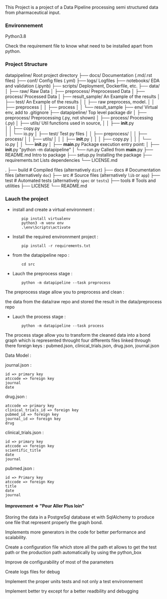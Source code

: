 This Project is a project of a Data Pipeline processing semi structured data from pharmaceutical input.


### Environnement ###
Python3.8

Check the requirement file to know what need to be installed apart from python.


### Project Structure 

datapipeline/						Root project directory
├── docs/                           Documentation (.md/.rst files)
├── conf/                        	Config files (.yml)
├── logs/                           Logfiles
├── notebooks/                      EDA and validation (.ipynb)
├── scripts/                        Deployment, Dockerfile, etc.
├── data/
│   ├── raw/                        Raw Data
│   ├── preprocess/                 Preprocessed Data
│   ├── process/     				Processed Data
│   ├── result_sample/     			An Example of the results
│   ├── test/     					An Example of the results
│   │   ├── raw                	preprocess, model. 
│   │   ├── preprocess
│   │   ├── process
│   │   └── result_sample
├── env/                         	Virtual env, add to .gitignore
├── datapipeline/                   Top level package dir
│   ├── preprocess/                 Preprocessing (.py, not shown)
│   ├── process/                    Processing (.py)
│   ├── utils/                      Util functions used in source,
│   │   ├── __init__.py              
│   │   ├── copy.py 					
│   │   └── io.py
│   ├── test/                     	Test py files
│   │   ├── preprocess/
│   │   ├── process/
│   │   ├── utils/
│   │   │   ├── __init__.py
│   │   │   ├── copy.py
│   │   │   └── io.py
│   │   └── __init__.py
│   ├── __main__.py                 Package execution entry point:
│   ├── __init__.py                 "python -m datapipeline"
│   └── run.py                      Called from __main__.py
├── README.md                       Intro to package
├── setup.py                        Installing the package
├── requirements.txt                Lists dependencies
└── LICENSE.md         

.
├── build                   # Compiled files (alternatively `dist`)
├── docs                    # Documentation files (alternatively `doc`)
├── src                     # Source files (alternatively `lib` or `app`)
├── test                    # Automated tests (alternatively `spec` or `tests`)
├── tools                   # Tools and utilities
├── LICENSE
└── README.md

### Lauch the project ###


-	install and create a virtual environment :

			pip install virtualenv
			python3 -m venv env
			.\env\Scripts\activate

-	Install the required environnment project :
	
			pip install -r requirements.txt

	

-	from the datapipeline repo :

			cd src

-	Lauch the preprocess stage :
		
			python -m datapipeline --task preprocess

The preprocess stage allow you to preprocess and clean :


 the data from the data/raw repo and stored the result in the data/preprocess repo

-	Lauch the process stage :

			python -m datapipeline --task process

The process stage allow you to transform the cleaned data into a bond graph which is represented throught four differents files linked through there foreign keys :
  pubmed.json, clinical_trials.json, drug.json, journal.json

Data Model : 

journal.json :
	
	id => primary key
 	atccode => foreign key
 	journal
 	date

drug.json :
	
	atccode => primary key
	clinical_trials_id => foreign key
	pubmed_id => foreign key
	journal_id => foreign key
	drug


clinical_trials.json : 
	
	id => primary key
	atccode => foreign key
	scientific_title
	date
	journal

pubmed.json :
	
	id => Primary key 
	atccode => foreign Key
	title
	date
	journal

#### Improvement => "Pour Aller Plus loin" ###

Storing the data in a PostgreSql database et with SqlAlchemy to produce one file that represent properly the graph bond.

Implements more generators in the code for better performance and scalability.

Create a configuration file which store all the path et allows to get the test path or the production path automatically by using the python_box

Improve de configurability of most of the parameters

Create logs files for debug

Implement the proper units tests and not only a test environnement

Implement better try except for a better readbility and debugging

